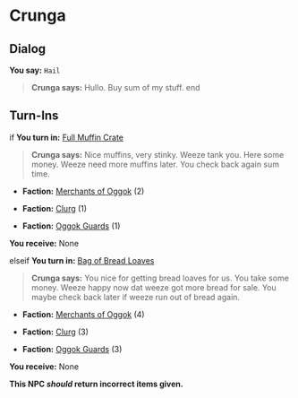 # Crunga
## Dialog

**You say:** `Hail`



>**Crunga says:** Hullo. Buy sum of my stuff.
end

## Turn-Ins





if **You turn in:** [Full Muffin Crate](/item/1839)


>**Crunga says:** Nice muffins, very stinky. Weeze tank you. Here some money. Weeze need more muffins later. You check back again sum time.


* __Faction:__ [Merchants of Oggok](/faction/338) (2)


* __Faction:__ [Clurg](/faction/228) (1)


* __Faction:__ [Oggok Guards](/faction/337) (1)


 **You receive:** None 

elseif **You turn in:** [Bag of Bread Loaves](/item/1838)


>**Crunga says:** You nice for getting bread loaves for us. You take some money. Weeze happy now dat weeze got more bread for sale. You maybe check back later if weeze run out of bread again.


* __Faction:__ [Merchants of Oggok](/faction/338) (4)


* __Faction:__ [Clurg](/faction/228) (3)


* __Faction:__ [Oggok Guards](/faction/337) (3)


 **You receive:** None 

**This NPC *should* return incorrect items given.**

